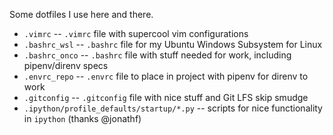 Some dotfiles I use here and there.

* `.vimrc` -- `.vimrc` file with supercool vim configurations
* `.bashrc_wsl` -- `.bashrc` file for my Ubuntu Windows Subsystem for Linux
* `.bashrc_onco` -- `.bashrc` file with stuff needed for work, including pipenv/direnv specs
* `.envrc_repo` -- `.envrc` file to place in project with pipenv for direnv to work
* `.gitconfig` -- `.gitconfig` file with nice stuff and Git LFS skip smudge
* `.ipython/profile_defaults/startup/*.py` -- scripts for nice functionality in `ipython` (thanks @jonathf)
